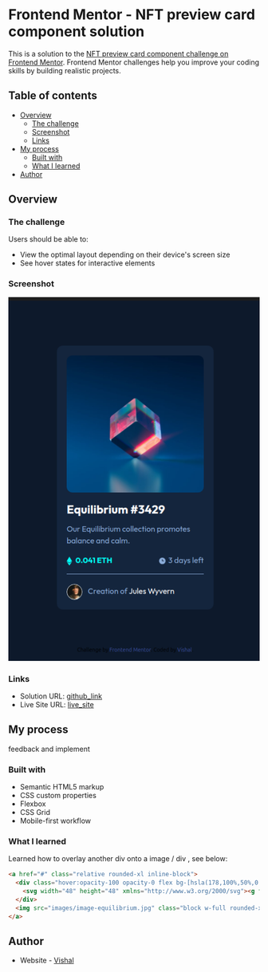 # Frontend Mentor - NFT preview card component solution

This is a solution to the [NFT preview card component challenge on Frontend Mentor](https://www.frontendmentor.io/challenges/nft-preview-card-component-SbdUL_w0U). Frontend Mentor challenges help you improve your coding skills by building realistic projects. 

## Table of contents

- [Overview](#overview)
  - [The challenge](#the-challenge)
  - [Screenshot](#screenshot)
  - [Links](#links)
- [My process](#my-process)
  - [Built with](#built-with)
  - [What I learned](#what-i-learned)
- [Author](#author)


## Overview

### The challenge

Users should be able to:

- View the optimal layout depending on their device's screen size
- See hover states for interactive elements

### Screenshot

![screenshot](./screenshot.png)

### Links

- Solution URL: [github_link](https://github.com/vb8146649/nft-card-frontend)
- Live Site URL: [live_site](https://vb8146649.github.io/nft-card-frontend/)

## My process
feedback and implement

### Built with

- Semantic HTML5 markup
- CSS custom properties
- Flexbox
- CSS Grid
- Mobile-first workflow


### What I learned


Learned how to overlay another div onto a image / div , see below:

```html
<a href="#" class="relative rounded-xl inline-block">
  <div class="hover:opacity-100 opacity-0 flex bg-[hsla(178,100%,50%,0.5)] rounded-xl absolute top-0 left-0 right-0 bottom-0 items-center justify-center">
    <svg width="48" height="48" xmlns="http://www.w3.org/2000/svg"><g fill="none" fill-rule="evenodd"><path d="M0 0h48v48H0z"/><path d="M24 9C14 9 5.46 15.22 2 24c3.46 8.78 12 15 22 15 10.01 0 18.54-6.22 22-15-3.46-8.78-11.99-15-22-15Zm0 25c-5.52 0-10-4.48-10-10s4.48-10 10-10 10 4.48 10 10-4.48 10-10 10Zm0-16c-3.31 0-6 2.69-6 6s2.69 6 6 6 6-2.69 6-6-2.69-6-6-6Z" fill="#FFF" fill-rule="nonzero"/></g></svg>
  </div>
  <img src="images/image-equilibrium.jpg" class="block w-full rounded-xl" alt="">
</a>
```

## Author

- Website - [Vishal](https://github.com/vb8146649/portfolio)


